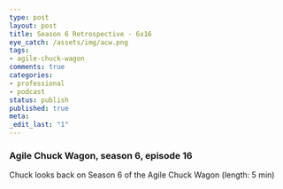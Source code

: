 ```yaml
---
type: post
layout: post
title: Season 6 Retrospective - 6x16
eye_catch: /assets/img/acw.png
tags:
- agile-chuck-wagon
comments: true
categories:
- professional
- podcast
status: publish
published: true
meta:
_edit_last: "1"
---
```


### Agile Chuck Wagon, season 6, episode 16

Chuck looks back on Season 6 of the Agile Chuck Wagon (length: 5 min)
